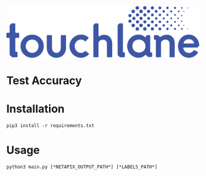 ![LOGO](https://github.com/touchlane/NetapixTools/blob/master/Assets/logo.svg)

# Test Accuracy

# Installation
```
pip3 install -r requirements.txt
```

# Usage
```
python3 main.py [*NETAPIX_OUTPUT_PATH*] [*LABELS_PATH*]
```
